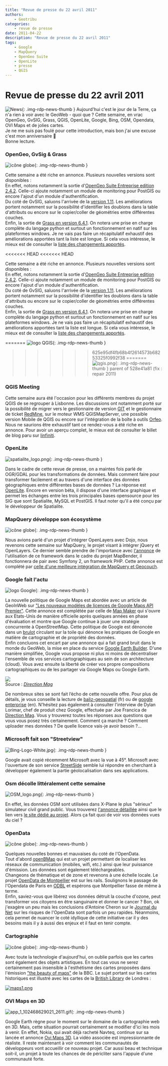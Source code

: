 ```yaml
---
title: "Revue de presse du 22 avril 2011"
authors:
    - Geotribu
categories:
    - revue de presse
date: 2011-04-22
description: "Revue de presse du 22 avril 2011"
tags:
    - Google
    - MapQuery
    - OpenGeo Suite
    - OpenLite
    - presse
    - QGIS
---
```


# Revue de presse du 22 avril 2011

![News](https://cdn.geotribu.fr/img/internal/icons-rdp-news/news.png "Icône news générique"){: .img-rdp-news-thumb }
Aujourd'hui c'est le jour de la Terre, ça n'a rien à voir avec le GeoWeb - quoi que ? Cette semaine, en vrac OpenGeo, GvSIG, Grass, QGIS, OpenLite, Google, Bing, OSM, Opendata, OVI Maps et de jolies cartes.  
Je ne me suis pas foulé pour cette introduction, mais bon j'ai une excuse c'est mon anniversaire :slightly_smiling_face:  
Bonne lecture.

<!--![icône globe](https://cdn.geotribu.fr/img/internal/icons-rdp-news/world.png){: .img-rdp-news-thumb }-->

### OpenGeo, GvSig & Grass

![icône globe](https://cdn.geotribu.fr/img/internal/icons-rdp-news/world.png){: .img-rdp-news-thumb }


Cette semaine a été riche en annonce. Plusieurs nouvelles versions sont disponibles :  
En effet, notons notamment la sortie d'[OpenGeo Suite Entreprise edition 2.4.2](http://blog.opengeo.org/2011/04/19/opengeo-suite-enterprise-edition-2-4-2-released/). Celle-ci ajoute notamment un module de monitoring pour PostGIS ou encore l'ajout d'un module d'authentification.  
Du coté de GvSIG, saluons l'arrivée de la [version 1.11](http://www.gvsig.org/web/projects/gvsig-desktop/official/gvsig-1.11/downloads). Les améliorations portent notamment sur la possibilité d'identifier les doublons dans la table d'attributs ou encore sur le copier/coller de géométries entre différentes couches.  
Enfin, la sortie de [Grass en version 6.4.1](http://grass.osgeo.org/announces/announce_grass641.html). On notera une prise en charge complète du langage python et surtout un fonctionnement en natif sur les plateformes windows. Je ne vais pas faire un récapitulatif exhaustif des améliorations apportées tant la liste est longue. Si cela vous intéresse, le mieux est de consulter la [liste des changements apportés](http://trac.osgeo.org/grass/wiki/Release/6.4.1-News).

<<<<<<< HEAD
<<<<<<< HEAD

Cette semaine a été riche en annonce. Plusieurs nouvelles versions sont disponibles :  
En effet, notons notamment la sortie d'[OpenGeo Suite Entreprise edition 2.4.2](http://blog.opengeo.org/2011/04/19/opengeo-suite-enterprise-edition-2-4-2-released/). Celle-ci ajoute notamment un module de monitoring pour PostGIS ou encore l'ajout d'un module d'authentification.  
Du coté de GvSIG, saluons l'arrivée de la [version 1.11](http://www.gvsig.org/web/projects/gvsig-desktop/official/gvsig-1.11/downloads). Les améliorations portent notamment sur la possibilité d'identifier les doublons dans la table d'attributs ou encore sur le copier/coller de géométries entre différentes couches.  
Enfin, la sortie de [Grass en version 6.4.1](http://grass.osgeo.org/announces/announce_grass641.html). On notera une prise en charge complète du langage python et surtout un fonctionnement en natif sur les plateformes windows. Je ne vais pas faire un récapitulatif exhaustif des améliorations apportées tant la liste est longue. Si cela vous intéresse, le mieux est de consulter la [liste des changements apportés](http://trac.osgeo.org/grass/wiki/Release/6.4.1-News).

<!--![qgis.png](https://cdn.geotribu.fr/img/logos-icones/logiciels_librairies/qgis.png "qgis.png"){: .img-rdp-news-thumb }-->
=======
![logo QGIS](https://cdn.geotribu.fr/img/logos-icones/logiciels_librairies/qgis.png "logo QGIS"){: .img-rdp-news-thumb }
>>>>>>> 625e95df4fb68b4f2614573b68253325f0992f38
=======
![qgis.png](https://cdn.geotribu.fr/img/logos-icones/logiciels_librairies/qgis.png){: .img-rdp-news-thumb }
>>>>>>> parent of 528e41a81 (fix : repair 2011)

### QGIS Meeting

Cette semaine aura été l'occasion pour les différents membres du projet QGIS de se regrouper à Lisbonne. Les discussions ont notamment porté sur la possibilité de migrer vers le gestionnaire de version [GIT](http://git-scm.com/) et le gestionnaire de ticket [RedMine](http://www.redmine.org/), sur le moteur WMS QGISMapServer, une possible version Mobile de QGIS ou encore sur l'intégration de la boîte à outils [Orfeo](http://www.orfeo-toolbox.org/otb/). Nous ne saurions être exhaustif tant ce rendez-vous a été riche en annonce. Pour avoir un aperçu complet, le mieux est de consulter le billet de blog paru sur [linfiniti](http://linfiniti.com/2011/04/wrapping-up-the-qgis-meeting-in-lisbon-april-2011/).

<!--![spatialite_logo.png](http://geotribu.net/sites/default/files/Tuto/img/Blog/spatialite/spatialite_logo.png){: .img-rdp-news-thumb }-->

### OpenLite

![spatialite_logo.png](http://geotribu.net/sites/default/files/Tuto/img/Blog/spatialite/spatialite_logo.png){: .img-rdp-news-thumb }


Dans le cadre de cette revue de presse, on a maintes fois parlé de OGR/GDAL pour les transformations de données. Mais comment faire pour transformer facilement et au travers d'une interface des données géographiques entre différentes bases de données ? La réponse est [OpenLite](http://www.gaia-gis.it/OpenLite/index.html). Encore en version béta, il dispose d'une interface graphique et permet les échanges entre les trois principales bases opensource pour les SIG que sont Spatialite, MySQL et PostGIS. Il faut noter qu'il a été conçu par le développeur de Spatialite.

<!--![icône globe](https://cdn.geotribu.fr/img/internal/icons-rdp-news/world.png){: .img-rdp-news-thumb }-->

### MapQuery développe son écosystème

![icône globe](https://cdn.geotribu.fr/img/internal/icons-rdp-news/world.png){: .img-rdp-news-thumb }


Nous avions parlé d'un projet d'intégrer OpenLayers avec Dojo, nous revenons cette semaine sur MapQuery, le projet visant à intégrer jQuery et OpenLayers. Ce dernier semble prendre de l'importance avec [l'annonce](http://twitter.com/#!/mapbender/status/55920881897193472) de l'utilisation de ce framework dans le cadre du projet MapBender, il fonctionnera de pair avec Symfony 2, un framework PHP. Cette annonce est complété par [celle d'une meilleure intégration de MapQuery et Geocouch](http://vmx.cx/cgi-bin/blog/index.cgi/fossgis-geocouch-mapquery%3A2011-04-19%3Aen%2CCouchDB%2CGeoCouch%2CMapQuery%2Cgeo).

<!--![logo Google](https://cdn.geotribu.fr/img/logos-icones/entreprises_association/google/google.webp "logo Google"){: .img-rdp-news-thumb }-->

### Google fait l'actu

![logo Google](https://cdn.geotribu.fr/img/logos-icones/entreprises_association/google/google.webp "logo Google"){: .img-rdp-news-thumb }


La nouvelle politique de Google Maps est abordée avec un article de GeoInWeb sur ["Les nouveaux modèles de licences de Google Maps API Premier"](http://www.geoinweb.com/2011/04/15/les-3-modeles-de-licences-de-google-maps-api-premier/). Cette annonce est complétée par celle de [Map Maker](http://www.clubic.com/internet/univers-google/google-maps/actualite-413044-google-map-maker.html) qui s'ouvre aux Etats-Unis de manière officielle après quelques années en phase d'évaluation et montre que Google continue à jouer une stratégie concurrente à OpenStreetMap. Cette politique de Google est dénoncée dans un [brulot](http://brainoff.com/weblog/2011/04/11/1635) circulant sur la toile qui dénonce les pratiques de Google en matière de cartographie et de propriété des données.  
Enfin concluons cet encart par une annonce qui a fait grand bruit dans le monde du GeoWeb, la mise en place du service [Google Earth Builder](http://www.google.com/enterprise/earthmaps/builder.html). D'une manière simplifiée, Google vous propose ni plus ni moins de décentraliser l'ensemble de vos services cartographiques au sein de son architecture (cloud). Vous avez ensuite la liberté de créer vos propre compositions cartographiques ou de les partager via Google Maps ou Google Earth.

![](http://www.directionsmag.com/images/articles/GEBuilder1a.jpg)  
Source : [*Direction Mag*](http://www.directionsmag.com/images/articles/GEBuilder1a.jpg)

De nombreux sites se sont fait l’écho de cette nouvelle offre. Pour plus de détails, je vous conseille la lecture de [baliz-geospatial](http://media.baliz-geospatial.com/fr/communique-de-presse/google-enterprise-lance-google-earth-builder) (fr) ou de [google enterprise](http://googleenterprise.blogspot.com/2011/04/bringing-100-web-to-world-of-google.html) (en). N'hésitez pas également à consulter l'interview de Dylan Lorimar, chef de produit chez Google, effectuée par Joe Francica de [Direction Mag](http://www.directionsmag.com/articles/google-earth-builder-launched-cloud-platform-for-geospatial-data-stora/175480). Vous y trouverez toutes les réponses aux questions que vous vous posez très certainement. Comment ça marche ? Comment uploader mes données ? De quelle licence vais-je avoir besoin ?...

### Microsoft fait son "Streetview"
![Bing-Logo-White.jpg](http://geotribu.net/sites/default/files/Tuto/img/Blog/Bing-Logo-White.jpg){: .img-rdp-news-thumb }

Google avait copié récemment Microsoft avec la vue à 45°. Microsoft avec l'ouverture de son service [StreetSide](http://www.microsoft.com/maps/streetside.aspx) semble lui répondre en cherchant à développer également la partie géolocalisation dans ses applications.

<!--![OSM_logo.png](https://cdn.geotribu.fr/img/logos-icones/OpenStreetMap/Openstreetmap.png){: .img-rdp-news-thumb }-->

### Osm décolle littéralement cette semaine

![OSM_logo.png](https://cdn.geotribu.fr/img/logos-icones/OpenStreetMap/Openstreetmap.png){: .img-rdp-news-thumb }


En effet, les données OSM sont utilisées dans X-Plane le plus "sérieux" simulateur civil grand public. Vous trouverez [l'annonce détaillée](http://www.x-plane.com/blog/) ainsi que le lien vers [le site dédié au projet](http://osm2xp.com/). Alors ça fait quoi de voir vos données vues du ciel ?

<!--![icône globe](https://cdn.geotribu.fr/img/internal/icons-rdp-news/world.png){: .img-rdp-news-thumb }-->

### OpenData

![icône globe](https://cdn.geotribu.fr/img/internal/icons-rdp-news/world.png){: .img-rdp-news-thumb }


Quelques nouvelles bonnes et mauvaises du coté de l'OpenData.  
Tout d'abord [openBMap](http://www.openBmap.org) qui est un projet permettant de localiser les réseaux de communication (mobiles, wifi, etc.) ainsi que leur puissance d'émission. Les données sont également téléchargeables.  
Changeons de thématique et de zone et revenons à une échelle locale. Le projet [OpenData de Montpellier](http://opendata.montpelliernumerique.fr/) est sur les rails. Soulignons le passage de l'Opendata de Paris en [ODBL](https://fr.wikipedia.org/wiki/Open_Database_License) et espérons que Montpellier fasse de même à terme.  
Enfin, saviez-vous que libérez vos données détruit la couche d'ozone, peut transformer vos citoyens en être sanguinaire et donner le cancer ? Bon, ok j'exagère un peu mais les conclusions d'Antoine Cheron sur le [Journal du Net](http://www.journaldunet.com/ebusiness/expert/49672/l-open-data---les-risques-potentiels-de-l-ouverture-des-donnees-publiques.shtml) sur les risques de l'OpenData sont parfois un peu rapides. Néanmoins, cela permet de nuancer le coté idyllique de cette initiative car il y des besoins mais il y à aussi des enjeux et il faut en tenir compte.

<!--![icône globe](https://cdn.geotribu.fr/img/internal/icons-rdp-news/world.png){: .img-rdp-news-thumb }-->

### Cartographie

![icône globe](https://cdn.geotribu.fr/img/internal/icons-rdp-news/world.png){: .img-rdp-news-thumb }


Avec toute la technologie d'aujourd'hui, on oublie parfois que les cartes sont également des objets artistiques. En tout cas vous ne serez certainement pas insensible à l'esthétisme des cartes proposées dans l'émission ["the beauty of maps"](http://www.visualnews.com/2011/04/07/the-beauty-of-maps-a-documentary/) de la BBC. Le sujet portant sur les cartes historiques est illustré avec les cartes de la [British Library](http://www.bl.uk/) de Londres :

[![maps1.png](http://www.geotribu.net/sites/default/files/Tuto/img/Blog/maps1.png)](http://www.visualnews.com/2011/04/07/the-beauty-of-maps-a-documentary/)

### OVI Maps en 3D
![app_1_102468629021_2611.gif](http://geotribu.net/sites/default/files/Tuto/img/Blog/divers/app_1_102468629021_2611.gif){: .img-rdp-news-thumb }

Google Earth règne pour le moment sur le domaine de la cartographie web en 3D. Mais, cette situation pourrait certainement se modifier d'ici les mois à venir. En effet, Nokia, qui avait déjà racheté Navteq, continue sur sa lancée et annonce [Ovi Maps 3D](http://maps.ovi.com/3d/). La vidéo associée est impressionnante de réaliste. Il reste maintenant à voir comment les communautés de développeurs vont accueillir ce nouveau projet. Car aussi beau et technique soit-il, un projet à toute les chances de de péricliter sans l'appuie d'une communauté forte.
